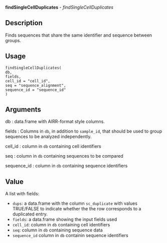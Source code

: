 **findSingleCellDuplicates** - *findSingleCellDuplicates*

Description
--------------------

Finds sequences that share the same identifier and sequence between groups.


Usage
--------------------
```
findSingleCellDuplicates(
db,
fields,
cell_id = "cell_id",
seq = "sequence_alignment",
sequence_id = "sequence_id"
)
```

Arguments
-------------------

db
:   data.frame with AIRR-format style columns.

fields
:   Columns in `db`, in addition to `sample_id`,
that should be used to group sequences to be
analyzed independently.

cell_id
:   column in `db` containing cell identifiers

seq
:   column in `db` containing sequences to be compared

sequence_id
:   column in `db` containing sequence identifiers




Value
-------------------

A list with fields:

+ `dups`:    a data.frame with the column `sc_duplicate`
with values TRUE/FALSE to indicate whether the
the row corresponds to a duplicated entry.
+ `fields`:  a data.frame showing the input fields used
+ `cell_id`: column in `db` containing cell identifiers
+ `seq`:     column in `db` containing sequence data
+ `sequence_id` column in `db` containin sequence identifiers










